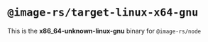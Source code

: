 # `@image-rs/target-linux-x64-gnu`

This is the **x86_64-unknown-linux-gnu** binary for `@image-rs/node`
